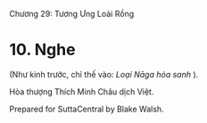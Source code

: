  

Chương 29: Tương Ưng Loài Rồng

# 10\. Nghe

(Như kinh trước, chỉ thế vào: _Loại Nāga hóa sanh_ ).

Hòa thượng Thích Minh Châu dịch Việt.

Prepared for SuttaCentral by Blake Walsh.